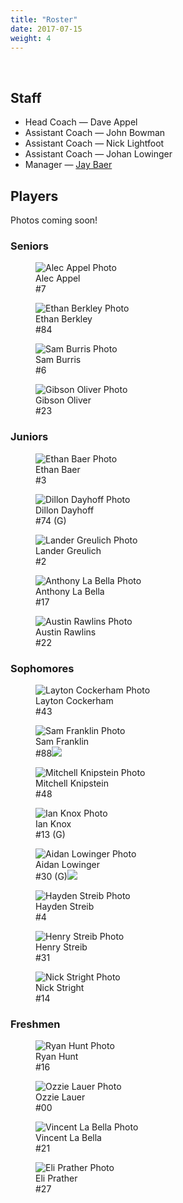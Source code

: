 ```yaml
---
title: "Roster"
date: 2017-07-15
weight: 4
---
```


<div class="sponsorcontainer">
  <a id="roster-a1" href="#"><img id="roster-s1" class="image sponsor"></a>
  <a id="roster-a2" href="#"><img id="roster-s2" class="image sponsor"></a>
</div>

Staff
-----
* Head Coach &mdash; Dave Appel
* Assistant Coach &mdash; John Bowman
* Assistant Coach &mdash; Nick Lightfoot
* Assistant Coach &mdash; Johan Lowinger
* Manager &mdash; [Jay Baer <span class="icon fa-envelope-o"></span>](mailto:jbaer@bloomingtonblades.com)

Players
-------

Photos coming soon!

### Seniors
<div class="classdiv">
  <div class="player">
    <figure>
      <img alt="Alec Appel Photo" src="/images/200px-Placeholder_photo.png">
      <figcaption>Alec Appel<br>#7</figcaption>
    </figure>
  </div>
  <div class="player">
    <figure>
      <img alt="Ethan Berkley Photo" src="/images/200px-Placeholder_photo.png">
      <figcaption>Ethan Berkley<br>#84</figcaption>
    </figure>
  </div>
  <div class="player">
    <figure>
      <img alt="Sam Burris Photo" src="/images/200px-Placeholder_photo.png">
      <figcaption>Sam Burris<br>#6</figcaption>
    </figure>
  </div>
  <div class="player">
    <figure>
      <img alt="Gibson Oliver Photo" src="/images/200px-Placeholder_photo.png">
      <figcaption>Gibson Oliver<br>#23</figcaption>
    </figure>
  </div>
</div>

### Juniors
<div class="classdiv">
  <div class="player">
    <figure>
      <img alt="Ethan Baer Photo" src="/images/200px-Placeholder_photo.png">
      <figcaption>Ethan Baer<br>#3</figcaption>
    </figure>
  </div>
  <div class="player">
    <figure>
      <img alt="Dillon Dayhoff Photo" src="/images/200px-Placeholder_photo.png">
      <figcaption>Dillon Dayhoff<br>#74 (G)</figcaption>
    </figure>
  </div>
  <div class="player">
    <figure>
      <img alt="Lander Greulich Photo" src="/images/200px-Placeholder_photo.png">
      <figcaption>Lander Greulich<br>#2</figcaption>
    </figure>
  </div>
  <div class="player">
    <figure>
      <img alt="Anthony La Bella Photo" src="/images/200px-Placeholder_photo.png">
      <figcaption>Anthony La Bella<br>#17</figcaption>
    </figure>
  </div>
  <div class="player">
    <figure>
      <img alt="Austin Rawlins Photo" src="/images/200px-Placeholder_photo.png">
      <figcaption>Austin Rawlins<br>#22</figcaption>
    </figure>
  </div>
</div>

### Sophomores
<div class="classdiv">
  <div class="player">
    <figure>
      <img alt="Layton Cockerham Photo" src="/images/200px-Placeholder_photo.png">
      <figcaption>Layton Cockerham<br>#43</figcaption>
    </figure>
  </div>
  <div class="player">
    <figure>
      <img alt="Sam Franklin Photo" src="/images/200px-Placeholder_photo.png">
      <figcaption>Sam Franklin<br>#88<img src="/images/tin.png"></figcaption>
    </figure>
  </div>
  <div class="player">
    <figure>
      <img alt="Mitchell Knipstein Photo" src="/images/200px-Placeholder_photo.png">
      <figcaption>Mitchell Knipstein<br>#48</figcaption>
    </figure>
  </div>
  <div class="player">
    <figure>
      <img alt="Ian Knox Photo" src="/images/200px-Placeholder_photo.png">
      <figcaption>Ian Knox<br>#13 (G)</figcaption>
    </figure>
  </div>
  <div class="player">
    <figure>
      <img alt="Aidan Lowinger Photo" src="/images/200px-Placeholder_photo.png">
      <figcaption>Aidan Lowinger<br>#30 (G)<img src="/images/tin.png"></figcaption>
    </figure>
  </div>
  <div class="player">
    <figure>
      <img alt="Hayden Streib Photo" src="/images/200px-Placeholder_photo.png">
      <figcaption>Hayden Streib<br>#4</figcaption>
    </figure>
  </div>
  <div class="player">
    <figure>
      <img alt="Henry Streib Photo" src="/images/200px-Placeholder_photo.png">
      <figcaption>Henry Streib<br>#31</figcaption>
    </figure>
  </div>
  <div class="player">
    <figure>
      <img alt="Nick Stright Photo" src="/images/200px-Placeholder_photo.png">
      <figcaption>Nick Stright<br>#14</figcaption>
    </figure>
  </div>
</div>

### Freshmen
<div class="classdiv">
  <div class="player">
    <figure>
      <img alt="Ryan Hunt Photo" src="/images/200px-Placeholder_photo.png">
      <figcaption>Ryan Hunt<br>#16</figcaption>
    </figure>
  </div>
  <div class="player">
    <figure>
      <img alt="Ozzie Lauer Photo" src="/images/200px-Placeholder_photo.png">
      <figcaption>Ozzie Lauer<br>#00</figcaption>
    </figure>
  </div>
  <div class="player">
    <figure>
      <img alt="Vincent La Bella Photo" src="/images/200px-Placeholder_photo.png">
      <figcaption>Vincent La Bella<br>#21</figcaption>
    </figure>
  </div>
  <div class="player">
    <figure>
      <img alt="Eli Prather Photo" src="/images/200px-Placeholder_photo.png">
      <figcaption>Eli Prather<br>#27</figcaption>
    </figure>
  </div>
</div>
